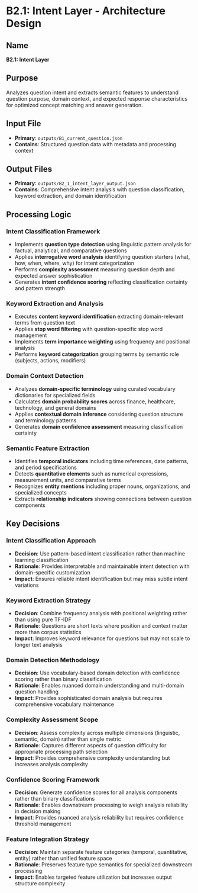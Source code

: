 # B2.1: Intent Layer - Architecture Design

## Name
**B2.1: Intent Layer**

## Purpose
Analyzes question intent and extracts semantic features to understand question purpose, domain context, and expected response characteristics for optimized concept matching and answer generation.

## Input File
- **Primary**: `outputs/B1_current_question.json`
- **Contains**: Structured question data with metadata and processing context

## Output Files
- **Primary**: `outputs/B2_1_intent_layer_output.json`
- **Contains**: Comprehensive intent analysis with question classification, keyword extraction, and domain identification

## Processing Logic

### Intent Classification Framework
- Implements **question type detection** using linguistic pattern analysis for factual, analytical, and comparative questions
- Applies **interrogative word analysis** identifying question starters (what, how, when, where, why) for intent categorization
- Performs **complexity assessment** measuring question depth and expected answer sophistication
- Generates **intent confidence scoring** reflecting classification certainty and pattern strength

### Keyword Extraction and Analysis
- Executes **content keyword identification** extracting domain-relevant terms from question text
- Applies **stop word filtering** with question-specific stop word management
- Implements **term importance weighting** using frequency and positional analysis
- Performs **keyword categorization** grouping terms by semantic role (subjects, actions, modifiers)

### Domain Context Detection
- Analyzes **domain-specific terminology** using curated vocabulary dictionaries for specialized fields
- Calculates **domain probability scores** across finance, healthcare, technology, and general domains
- Applies **contextual domain inference** considering question structure and terminology patterns
- Generates **domain confidence assessment** measuring classification certainty

### Semantic Feature Extraction
- Identifies **temporal indicators** including time references, date patterns, and period specifications
- Detects **quantitative elements** such as numerical expressions, measurement units, and comparative terms
- Recognizes **entity mentions** including proper nouns, organizations, and specialized concepts
- Extracts **relationship indicators** showing connections between question components

## Key Decisions

### Intent Classification Approach
- **Decision**: Use pattern-based intent classification rather than machine learning classification
- **Rationale**: Provides interpretable and maintainable intent detection with domain-specific customization
- **Impact**: Ensures reliable intent identification but may miss subtle intent variations

### Keyword Extraction Strategy
- **Decision**: Combine frequency analysis with positional weighting rather than using pure TF-IDF
- **Rationale**: Questions are short texts where position and context matter more than corpus statistics
- **Impact**: Improves keyword relevance for questions but may not scale to longer text analysis

### Domain Detection Methodology
- **Decision**: Use vocabulary-based domain detection with confidence scoring rather than binary classification
- **Rationale**: Enables nuanced domain understanding and multi-domain question handling
- **Impact**: Provides sophisticated domain analysis but requires comprehensive vocabulary maintenance

### Complexity Assessment Scope
- **Decision**: Assess complexity across multiple dimensions (linguistic, semantic, domain) rather than single metric
- **Rationale**: Captures different aspects of question difficulty for appropriate processing path selection
- **Impact**: Provides comprehensive complexity understanding but increases analysis complexity

### Confidence Scoring Framework
- **Decision**: Generate confidence scores for all analysis components rather than binary classifications
- **Rationale**: Enables downstream processing to weigh analysis reliability in decision making
- **Impact**: Provides nuanced analysis reliability but requires confidence threshold management

### Feature Integration Strategy
- **Decision**: Maintain separate feature categories (temporal, quantitative, entity) rather than unified feature space
- **Rationale**: Preserves feature type semantics for specialized downstream processing
- **Impact**: Enables targeted feature utilization but increases output structure complexity